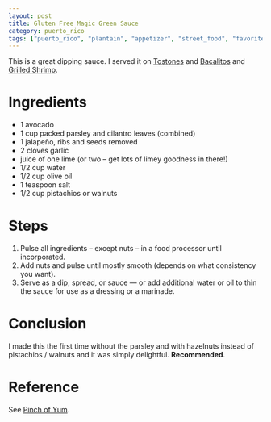```yaml
---
layout: post
title: Gluten Free Magic Green Sauce
category: puerto_rico
tags: ["puerto_rico", "plantain", "appetizer", "street_food", "favorite"]
---
```

This is a great dipping sauce.  I served it on [Tostones](https://fuzzyblog.io/recipes/puerto_rico/2019/08/31/gluten-free-crispy-salted-tostones.html) and [Bacalitos](https://fuzzyblog.io/recipes/puerto_rico/2019/08/29/gluten-free-bacalaitos.html) and [Grilled Shrimp](https://fuzzyblog.io/recipes/appetizer/2016/09/24/marinated-grilled-shrimp.html).

# Ingredients

* 1 avocado
* 1 cup packed parsley and cilantro leaves (combined)
* 1 jalapeño, ribs and seeds removed
* 2 cloves garlic
* juice of one lime (or two – get lots of limey goodness in there!)
* 1/2 cup water
* 1/2 cup olive oil
* 1 teaspoon salt
* 1/2 cup pistachios or walnuts

# Steps

1. Pulse all ingredients – except nuts – in a food processor until incorporated.
2. Add nuts and pulse until mostly smooth (depends on what consistency you want).
3. Serve as a dip, spread, or sauce — or add additional water or oil to thin the sauce for use as a dressing or a marinade.

# Conclusion

I made this the first time without the parsley and with hazelnuts instead of pistachios / walnuts and it was simply delightful.  **Recommended**.

# Reference

See [Pinch of Yum](https://pinchofyum.com/5-minute-magic-green-sauce).
